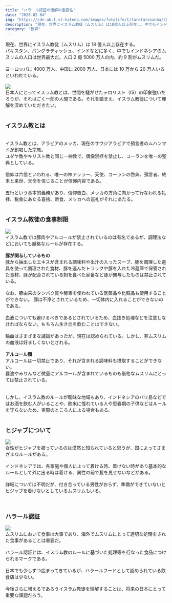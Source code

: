 ```yaml
---
title: "ハラール認証の理解の重要性"
date: "2020-02-04"
img: "https://cdn-ak.f.st-hatena.com/images/fotolife/t/tarotarosanba/20200204/20200204123559.jpg"
description: "現在、世界にイスラム教徒（ムスリム）は18億人以上存在し、中でもインドネシアのムスリムの人口は世界最大だ。人口2億5000万人の内、約9割がムスリムである。"
category: "教育"
---
```


現在、世界にイスラム教徒（ムスリム）は 18 億人以上存在する。<br>
パキスタン、バングラディッシュ、インドなどに多く、中でもインドネシアのムスリムの人口は世界最大だ。人口 2 億 5000 万人の内、約 9 割がムスリムだ。<br>
<br>
ヨーロッパに 4000 万人、中国に 2000 万人、日本には 10 万から 20 万人いるといわれている。<br>
<br>
<img src="https://cdn-ak.f.st-hatena.com/images/fotolife/t/tarotarosanba/20200204/20200204123615.gif">
<br>
日本人にとってイスラム教とは、世間を騒がせたテロリスト（IS）の印象強いだろうが、それはごく一部の人間である。それを踏まえ、イスラム教徒について理解を深めていただきたい。<br>
<br>

<h3><font size="4"><b>イスラム教とは</b></font></h3>
<br>
イスラム教とは、アラビアのメッカ、現在のサウジアラビアで預言者のムハンマドが創唱した宗教。<br>
<be>
ユダヤ教やキリスト教と同じ一神教で、偶像崇拝を禁止し、コーランを唯一の聖典としている。<br>
<br>
信仰は六信といわれる、唯一の神アッラー、天使、コーランの啓典、預言者、終末と来世、天命を信じることが信仰内容である。<br>
<br>
五行という基本的義務があり、信仰告白、メッカの方角に向かって行なわれる礼拝、税金にあたる喜捨、断食、メッカへの巡礼がそれにあたる。<br>
<br>
<h3><font size="4"><b>イスラム教徒の食事制限</b></font></h3>
<img src="https://cdn-ak.f.st-hatena.com/images/fotolife/t/tarotarosanba/20200204/20200204124019.jpg">
<br>
イスラム教では豚肉やアルコールが禁止されているのは有名であるが、調理法などにおいても厳格なルールが存在する。<br>
<br>
<b>豚が関与しているもの</b><br>
豚から抽出したエキスが含まれる調味料や出汁の入ったスープ、豚を調理した道具を使って調理された食材、豚を運んだトラックや豚を入れた冷蔵庫で保管された食材、豚が配合されている餌を食べた家畜など豚が関与したものは禁止されている。<br>
<br>
なお、豚由来のタンパク質や酵素を使われている医薬品や化粧品も使用することができない。
豚は不浄とされているため、一切体内に入れることができないのである。<br>
<br>
血液についても避けるべきであるとされているため、血抜き処理などを注意しなければならない。もちろん生き血を飲むことはできない。<br>
<br>
輸血はさまざまな議論があったが、現在は認められている。しかし、非ムスリムの血液は好ましくないとされる。<br>
<br>
<b>アルコール類</b><br>
アルコールは一切禁止であり、それが含まれる調味料も摂取することができない。<br>
醤油やみりんなど微量にアルコールが含まれているものも厳格なムスリムにとっては禁止されている。<br>
<br>
<br>
しかし、イスラム教のルールが曖昧な地域もあり、インドネシアのバリ島などではお酒を飲む人がいることや、欧米に憧れている人や思春期の子供などはルールを守らないため、実際のところ人による場合もある。<br>
<br>
<h3><font size="4"><b>ヒジャブについて</b></font></h3>
<img src="https://cdn-ak.f.st-hatena.com/images/fotolife/t/tarotarosanba/20200204/20200204124545.jpg">
<br>
女性がヒジャブを被っているのは漠然と知られていると思うが、国によってさまざまなルールがある。<br>
<br>
インドネシアでは、各家庭や個人によって着ける時、着けない時があり基本的なルールとして外に出る時は着ける、異性の前で髪を見せないなどがある。<br>
<br>
詳細については不明だが、付き合っている男性がおらず、準備ができていないとヒジャブを着けないとしているムスリムもいる。<br>
<br>
<br>
<h3><font size="4"><b>ハラール認証</b></font></h3>
<img src="https://cdn-ak.f.st-hatena.com/images/fotolife/t/tarotarosanba/20200204/20200204124032.jpg">
<br>
ムスリムにおいて食事は大事であり、海外でムスリムにとって適切な処理をされた食事があることは重要だ。<br>
<br>
ハラール認証とは、イスラム教のルールに基づいた処理等を行なった食品につけられるマークである。<br>
<br>
日本でも少しずつ広まってきているが、ハラールフードとして認められている飲食店は少ない。<br>
<br>
今後さらに増えるであろうイスラム教徒を理解することは、将来の日本にとって重要な課題だろう。<br>
<br>
<br>
